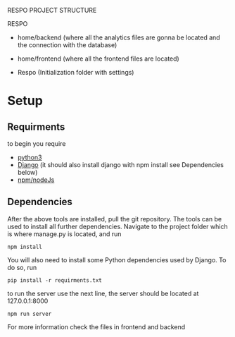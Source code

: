 RESPO PROJECT STRUCTURE

RESPO
- home/backend (where all the analytics files are gonna be located and the connection with the database)
    
- home/frontend (where all the frontend files are located)

- Respo (Initialization folder with settings)


# Setup

## Requirments
to begin you require

* [python3](https://www.python.org/)
* [Django](https://www.djangoproject.com/) (it should also install django with npm install see Dependencies below)
* [npm/nodeJs](https://nodejs.org/en/)


## Dependencies

After the above tools are installed, pull the git repository. The tools can be used to install all further dependencies. 
Navigate to the project folder which is where manage.py is located, and run

```
npm install
```

You will also need to install some Python dependencies used by Django. To do so, run

```
pip install -r requirments.txt
```

to run the server use the next line, the server should be located at 127.0.0.1:8000

```
npm run server
```

For more information check the files in frontend and backend


